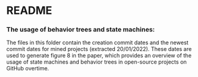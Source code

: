 # README #


### The usage of behavior trees and state machines: ###

The files in this folder contain the creation commit dates and the newest commit dates for mined projects (extracted 20/01/2022). These dates are used to generate figure 8 in the paper, which provides an overview of the usage of state machines and behavior trees in open-source projects on GitHub overtime.  


